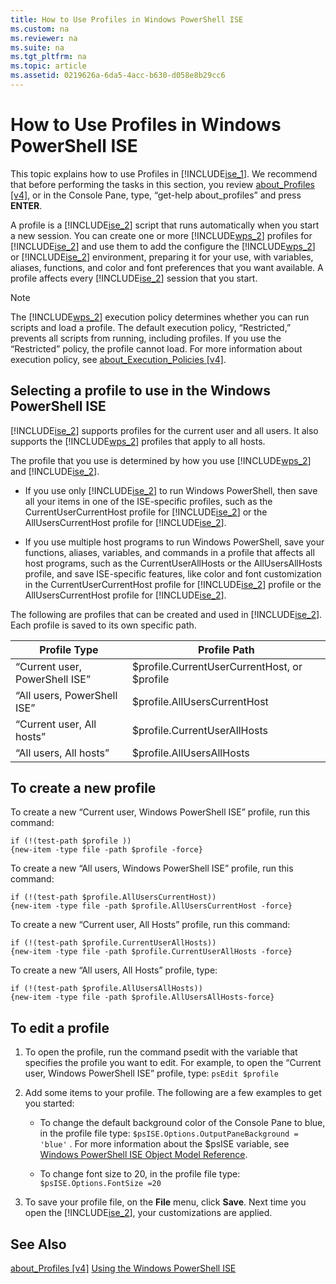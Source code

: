 ```yaml
---
title: How to Use Profiles in Windows PowerShell ISE
ms.custom: na
ms.reviewer: na
ms.suite: na
ms.tgt_pltfrm: na
ms.topic: article
ms.assetid: 0219626a-6da5-4acc-b630-d058e8b29cc6
---
```

# How to Use Profiles in Windows PowerShell ISE
This topic explains how to use Profiles in [!INCLUDE[ise_1](../Token/ise_1_md.md)]. We recommend that before performing the tasks in this section, you review [about_Profiles [v4]](assetId:///e1d9e30a-70cc-4f36-949f-fc7cd96b4054), or in the Console Pane, type, “get\-help about\_profiles” and press **ENTER**.

A profile is a [!INCLUDE[ise_2](../Token/ise_2_md.md)] script that runs automatically when you start a new session.  You can create one or more [!INCLUDE[wps_2](../Token/wps_2_md.md)] profiles for [!INCLUDE[ise_2](../Token/ise_2_md.md)] and use them to add the configure the [!INCLUDE[wps_2](../Token/wps_2_md.md)] or [!INCLUDE[ise_2](../Token/ise_2_md.md)] environment, preparing it for your use, with variables, aliases, functions, and color and font preferences that you want available. A profile affects every [!INCLUDE[ise_2](../Token/ise_2_md.md)] session that you start.

> [!NOTE]
> The [!INCLUDE[wps_2](../Token/wps_2_md.md)] execution policy determines whether you can run scripts and load a profile. The default execution policy, “Restricted,” prevents all scripts from running, including profiles. If you use the “Restricted” policy, the profile cannot load. For more information about execution policy, see [about_Execution_Policies [v4]](assetId:///347708dc-1515-4d74-978b-8334603472e6).

## Selecting a profile to use in the Windows PowerShell ISE
[!INCLUDE[ise_2](../Token/ise_2_md.md)] supports profiles for the current user and all users. It also supports the [!INCLUDE[wps_2](../Token/wps_2_md.md)] profiles that apply to all hosts.

The profile that you use is determined by how you use [!INCLUDE[wps_2](../Token/wps_2_md.md)] and [!INCLUDE[ise_2](../Token/ise_2_md.md)].

-   If you use only [!INCLUDE[ise_2](../Token/ise_2_md.md)] to run Windows PowerShell, then save all your items in one of the ISE\-specific profiles, such as the CurrentUserCurrentHost profile for [!INCLUDE[ise_2](../Token/ise_2_md.md)] or the AllUsersCurrentHost profile for [!INCLUDE[ise_2](../Token/ise_2_md.md)].

-   If you use multiple host programs to run Windows PowerShell, save your functions, aliases, variables, and commands in a profile that affects all host programs, such as the CurrentUserAllHosts or the AllUsersAllHosts profile, and save ISE\-specific features, like color and font customization in the CurrentUserCurrentHost profile for [!INCLUDE[ise_2](../Token/ise_2_md.md)] profile or the AllUsersCurrentHost profile for [!INCLUDE[ise_2](../Token/ise_2_md.md)].

The following are profiles that can be created and used in [!INCLUDE[ise_2](../Token/ise_2_md.md)]. Each profile is saved to its own specific path.

|Profile Type|Profile Path|
|----------------|----------------|
|“Current user, PowerShell ISE”|$profile.CurrentUserCurrentHost, or $profile|
|“All users, PowerShell ISE”|$profile.AllUsersCurrentHost|
|“Current user, All hosts”|$profile.CurrentUserAllHosts|
|“All users, All hosts”|$profile.AllUsersAllHosts|

## To create a new profile
To create a new “Current user, Windows PowerShell ISE” profile, run this command:

```
if (!(test-path $profile )) 
{new-item -type file -path $profile -force}
```

To create a new “All users, Windows PowerShell ISE” profile, run this command:

```
if (!(test-path $profile.AllUsersCurrentHost)) 
{new-item -type file -path $profile.AllUsersCurrentHost -force}
```

To create a new “Current user, All Hosts” profile, run this command:

```
if (!(test-path $profile.CurrentUserAllHosts)) 
{new-item -type file -path $profile.CurrentUserAllHosts -force}
```

To create a new “All users, All Hosts” profile, type:

```
if (!(test-path $profile.AllUsersAllHosts)) 
{new-item -type file -path $profile.AllUsersAllHosts-force}
```

## To edit a profile

1.  To open the profile, run the command psedit with the variable that specifies the profile you want to edit. For example, to open the “Current user, Windows PowerShell ISE” profile, type: `psEdit $profile`

2.  Add some items to your profile. The following are a few examples to get you started:

    -   To change the default background color of the Console Pane to blue, in the profile file type: `$psISE.Options.OutputPaneBackground = 'blue'` . For more information about the $psISE variable, see [Windows PowerShell ISE Object Model Reference](assetId:///e1a9e7d1-0fd5-47de-8d9b-f1be1ed13b0c).

    -   To change font size to 20, in the profile file type: `$psISE.Options.FontSize =20`

3.  To save your profile file, on the **File** menu, click **Save**. Next time you open the [!INCLUDE[ise_2](../Token/ise_2_md.md)], your customizations are applied.

## See Also
[about_Profiles [v4]](assetId:///e1d9e30a-70cc-4f36-949f-fc7cd96b4054)
[Using the Windows PowerShell ISE](../Topic/Using-the-Windows-PowerShell-ISE.md)

